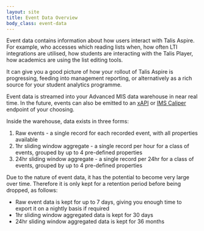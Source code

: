 ```yaml
---
layout: site
title: Event Data Overview
body_class: event-data
---
```


Event data contains information about how users interact with Talis Aspire. For example, who accesses
which reading lists when, how often LTI integrations are utilised, how students are interacting with
the Talis Player, how academics are using the list editing tools.

It can give you a good picture of how your rollout of Talis Aspire is progressing, feeding into management
reporting, or alternatively as a rich source for your student analytics programme.

Event data is streamed into your Advanced MIS data warehouse in near real time. In the future, events
can also be emitted to an [xAPI](https://xapi.com/overview/) or [IMS Caliper](https://www.imsglobal.org/activity/caliper) endpoint of your choosing.

Inside the warehouse, data exists in three forms:

1. Raw events - a single record for each recorded event, with all properties available
2. 1hr sliding window aggregate - a single record per hour for a class of events, grouped by up to 4 pre-defined properties
3. 24hr sliding window aggregate - a single record per 24hr for a class of events, grouped by up to 4 pre-defined properties

Due to the nature of event data, it has the potential to become very large over time. Therefore it is
only kept for a retention period before being dropped, as follows:

* Raw event data is kept for up to 7 days, giving you enough time to export it on a nightly basis if required
* 1hr sliding window aggregated data is kept for 30 days
* 24hr sliding window aggregated data is kept for 36 months
